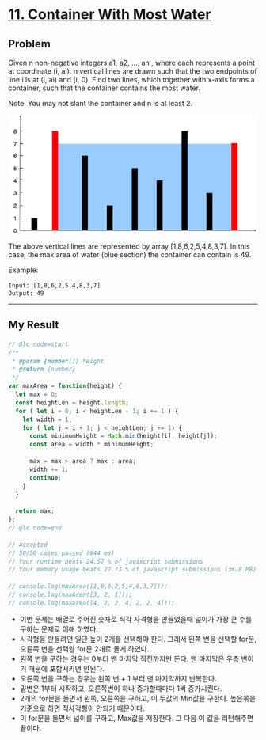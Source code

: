 # [11. Container With Most Water](https://leetcode.com/problems/container-with-most-water)

## Problem

Given n non-negative integers a1, a2, ..., an , where each represents a point at coordinate (i, ai). n vertical lines are drawn such that the two endpoints of line i is at (i, ai) and (i, 0). Find two lines, which together with x-axis forms a container, such that the container contains the most water.

Note: You may not slant the container and n is at least 2.

![Container With Most Water](../img/11.jpg)

The above vertical lines are represented by array [1,8,6,2,5,4,8,3,7]. In this case, the max area of water (blue section) the container can contain is 49.

Example:

``` text
Input: [1,8,6,2,5,4,8,3,7]
Output: 49
```

---

## My Result

```js
// @lc code=start
/**
 * @param {number[]} height
 * @return {number}
 */
var maxArea = function(height) {
  let max = 0;
  const heightLen = height.length;
  for ( let i = 0; i < heightLen - 1; i += 1 ) {
    let width = 1;
    for ( let j = i + 1; j < heightLen; j += 1) {
      const minimumHeight = Math.min(height[i], height[j]);
      const area = width * minimumHeight;

      max = max > area ? max : area;
      width += 1;
      continue;      
    }
  }

  return max;
};
// @lc code=end

// Accepted
// 50/50 cases passed (644 ms)
// Your runtime beats 24.57 % of javascript submissions
// Your memory usage beats 27.73 % of javascript submissions (36.8 MB)

// console.log(maxArea([1,8,6,2,5,4,8,3,7]));
// console.log(maxArea([3, 2, 1]));
// console.log(maxArea([4, 2, 2, 4, 2, 2, 4]));
```

- 이번 문제는 배열로 주어진 숫자로 직각 사격형을 만들었을때 넓이가 가장 큰 수를 구하는 문제로 이해 하였다.
- 사각형을 만들려면 일단 높이 2개를 선택해야 한다. 그래서 왼쪽 변을 선택할 for문, 오른쪽 변을 선택할 for문 2개로 돌게 하였다.
- 왼쪽 변을 구하는 경우는 0부터 맨 마지막 직전까지만 돈다. 맨 마지막은 우측 변이기 때문에 포함시키면 안된다.
- 오른쪽 변을 구하는 경우는 왼쪽 변 + 1 부터 맨 마지막까지 반복한다.
- 밑변은 1부터 시작하고, 오른쪽변이 하나 증가할때마다 1씩 증가시킨다.
- 2개의 for문을 돌면서 왼쪾, 오른쪽을 구하고, 이 두값의 Min값을 구한다. 높은쪾을 기준으로 하면 직사각형이 안되기 때문이다.
- 이 for문을 돌면서 넓이를 구하고, Max값을 저장한다. 그 다음 이 값을 리턴해주면 끝이다.
